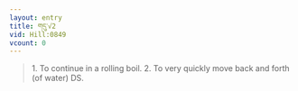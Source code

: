```yaml
---
layout: entry
title: གདུ་√2
vid: Hill:0849
vcount: 0
---
```

> 1\. To continue in a rolling boil\. 2\. To very quickly move back and forth (of water) DS\.


